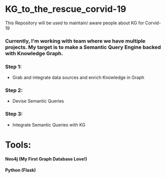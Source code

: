 # KG_to_the_rescue_corvid-19
This Repository will be used to maintain/ aware people about KG for Corvid-19
### Currently, I'm working with team where we have multiple projects. My target is to make a Semantic Query Engine backed with Knowledge Graph.
### Step 1:
<ul><li> Grab and integrate data sources and enrich Knowledge in Graph</li></ul>

### Step 2:
<ul><li> Devise Semantic Queries</li></ul>

### Step 3:
<ul><li> Integrate Semantic Queries with KG </li></ul>

# Tools:
#### Neo4j (My First Graph Database Love!)
#### Python (Flask)
